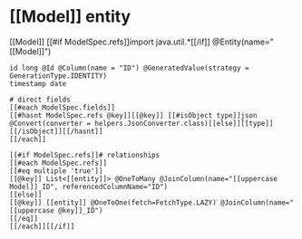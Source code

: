 # [[Model]] entity
[[Model]]
	[[#if ModelSpec.refs]]import java.util.*[[/if]]
	@Entity(name="[[Model]]")
	
	id long @Id @Column(name = "ID") @GeneratedValue(strategy = GenerationType.IDENTITY)
	timestamp date
	
	# direct fields
	[[#each ModelSpec.fields]]
	[[#hasnt ModelSpec.refs @key]][[@key]] [[#isObject type]]json @Convert(converter = helpers.JsonConverter.class)[[else]][[type]][[/isObject]][[/hasnt]]
	[[/each]]
	
	[[#if ModelSpec.refs]]# relationships
	[[#each ModelSpec.refs]]
	[[#eq multiple 'true']]
	[[@key]] List<[[entity]]> @OneToMany @JoinColumn(name="[[uppercase Model]]_ID", referencedColumnName="ID")
	[[else]]
	[[@key]] [[entity]] @OneToOne(fetch=FetchType.LAZY) @JoinColumn(name="[[uppercase @key]]_ID")
	[[/eq]]
	[[/each]][[/if]]
